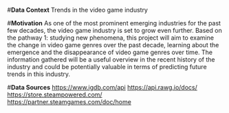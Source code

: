 #**Data Context**
Trends in the video game industry

#**Motivation**
As one of the most prominent emerging industries for the past few decades, the video game industry is set to grow even further. 
Based on the pathway 1: studying new phenomena, this project will aim to examine the change in video game genres over the past decade, learning about the emergence 
and the disappearance of video game genres over time. The information gathered will be a useful overview in the recent history of the industry and could be potentially
valuable in terms of predicting future trends in this industry.


#**Data Sources**
https://www.igdb.com/api
https://api.rawg.io/docs/
https://store.steampowered.com/
https://partner.steamgames.com/doc/home
